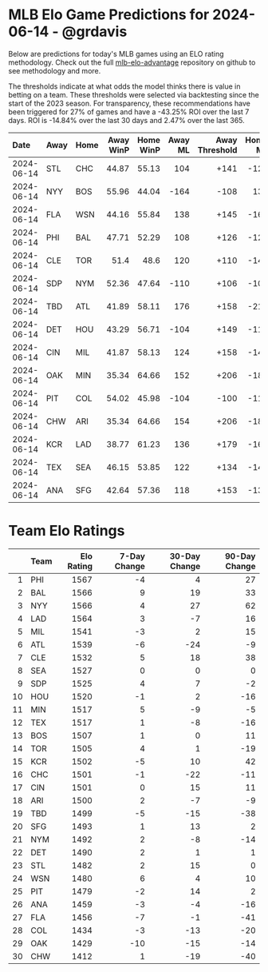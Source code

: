 # MLB Elo Game Predictions for 2024-06-14 - @grdavis
Below are predictions for today's MLB games using an ELO rating methodology. Check out the full [mlb-elo-advantage](https://github.com/grdavis/mlb-elo-advantage) repository on github to see methodology and more.

The thresholds indicate at what odds the model thinks there is value in betting on a team. These thresholds were selected via backtesting since the start of the 2023 season. For transparency, these recommendations have been triggered for 27% of games and have a -43.25% ROI over the last 7 days. ROI is -14.84% over the last 30 days and 2.47% over the last 365.

| Date       | Away   | Home   |   Away WinP |   Home WinP |   Away ML |   Away Threshold |   Home ML |   Home Threshold |
|:-----------|:-------|:-------|------------:|------------:|----------:|-----------------:|----------:|-----------------:|
| 2024-06-14 | STL    | CHC    |       44.87 |       55.13 |       104 |             +141 |      -122 |             -104 |
| 2024-06-14 | NYY    | BOS    |       55.96 |       44.04 |      -164 |             -108 |       138 |             +145 |
| 2024-06-14 | FLA    | WSN    |       44.16 |       55.84 |       138 |             +145 |      -164 |             -107 |
| 2024-06-14 | PHI    | BAL    |       47.71 |       52.29 |       108 |             +126 |      -126 |             +107 |
| 2024-06-14 | CLE    | TOR    |       51.4  |       48.6  |       120 |             +110 |      -142 |             +122 |
| 2024-06-14 | SDP    | NYM    |       52.36 |       47.64 |      -110 |             +106 |      -106 |             +127 |
| 2024-06-14 | TBD    | ATL    |       41.89 |       58.11 |       176 |             +158 |      -210 |             -116 |
| 2024-06-14 | DET    | HOU    |       43.29 |       56.71 |      -104 |             +149 |      -112 |             -111 |
| 2024-06-14 | CIN    | MIL    |       41.87 |       58.13 |       124 |             +158 |      -146 |             -117 |
| 2024-06-14 | OAK    | MIN    |       35.34 |       64.66 |       152 |             +206 |      -180 |             -149 |
| 2024-06-14 | PIT    | COL    |       54.02 |       45.98 |      -104 |             -100 |      -112 |             +135 |
| 2024-06-14 | CHW    | ARI    |       35.34 |       64.66 |       154 |             +206 |      -184 |             -149 |
| 2024-06-14 | KCR    | LAD    |       38.77 |       61.23 |       136 |             +179 |      -162 |             -131 |
| 2024-06-14 | TEX    | SEA    |       46.15 |       53.85 |       122 |             +134 |      -144 |             +101 |
| 2024-06-14 | ANA    | SFG    |       42.64 |       57.36 |       118 |             +153 |      -138 |             -113 |

# Team Elo Ratings
|    | Team   |   Elo Rating |   7-Day Change |   30-Day Change |   90-Day Change |
|---:|:-------|-------------:|---------------:|----------------:|----------------:|
|  1 | PHI    |         1567 |             -4 |               4 |              27 |
|  2 | BAL    |         1566 |              9 |              19 |              33 |
|  3 | NYY    |         1566 |              4 |              27 |              62 |
|  4 | LAD    |         1564 |              3 |              -7 |              16 |
|  5 | MIL    |         1541 |             -3 |               2 |              15 |
|  6 | ATL    |         1539 |             -6 |             -24 |              -9 |
|  7 | CLE    |         1532 |              5 |              18 |              38 |
|  8 | SEA    |         1527 |              0 |               0 |               0 |
|  9 | SDP    |         1525 |              4 |               7 |              -2 |
| 10 | HOU    |         1520 |             -1 |               2 |             -16 |
| 11 | MIN    |         1517 |              5 |              -9 |              -5 |
| 12 | TEX    |         1517 |              1 |              -8 |             -16 |
| 13 | BOS    |         1507 |              1 |               0 |              11 |
| 14 | TOR    |         1505 |              4 |               1 |             -19 |
| 15 | KCR    |         1502 |             -5 |              10 |              42 |
| 16 | CHC    |         1501 |             -1 |             -22 |             -11 |
| 17 | CIN    |         1501 |              0 |              15 |              11 |
| 18 | ARI    |         1500 |              2 |              -7 |              -9 |
| 19 | TBD    |         1499 |             -5 |             -15 |             -38 |
| 20 | SFG    |         1493 |              1 |              13 |               2 |
| 21 | NYM    |         1492 |              2 |              -8 |             -14 |
| 22 | DET    |         1490 |              2 |               1 |               1 |
| 23 | STL    |         1482 |              2 |              15 |               0 |
| 24 | WSN    |         1480 |              6 |               4 |              10 |
| 25 | PIT    |         1479 |             -2 |              14 |               2 |
| 26 | ANA    |         1459 |             -3 |              -4 |             -16 |
| 27 | FLA    |         1456 |             -7 |              -1 |             -41 |
| 28 | COL    |         1434 |             -3 |             -13 |             -20 |
| 29 | OAK    |         1429 |            -10 |             -15 |             -14 |
| 30 | CHW    |         1412 |              1 |             -19 |             -40 |